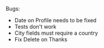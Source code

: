 Bugs: 
- Date on Profile needs to be fixed
- Tests don't work
- City fields must require a country
- Fix Delete on Thanks


